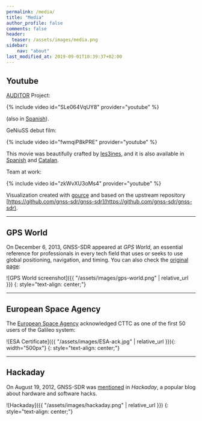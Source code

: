 ```yaml
---
permalink: /media/
title: "Media"
author_profile: false
comments: false
header:
  teaser: /assets/images/media.png
sidebar:
    nav: "about"
last_modified_at: 2019-09-01T10:39:37+02:00
---
```


## Youtube

[AUDITOR](https://www.euspa.europa.eu/advanced-multi-constellation-egnss-augmentation-and-monitoring-network-and-its-application-precision) Project:

{% include video id="SLe064VqUY8" provider="youtube" %}

(also in [Spanish](https://www.youtube.com/watch?v=pE8yB5yvegg)).

GeNiuSS debut film:

{% include video id="fwmqiP8kPRE" provider="youtube" %}

This movie was beautifully crafted by
[les3ines](https://www.facebook.com/people/las3inas/100063541121113/), and it is
also available in [Spanish](https://www.youtube.com/watch?v=L00QZ-iozPs) and
[Catalan](https://www.youtube.com/watch?v=Ga-0pQQuR3k).


Team at work:

{% include video id="zkWvXU3oMs4" provider="youtube" %}

Visualization created with [gource](https://gource.io/) and based on the
upstream repository
[https://github.com/gnss-sdr/gnss-sdr](https://github.com/gnss-sdr/gnss-sdr).

----

## GPS World

On December 6, 2013, GNSS-SDR appeared at _GPS World_, an essential reference
for professionals in every tech field that uses or seeks to use global
positioning, navigation, and timing. You can also check the [original
page](https://www.gpsworld.com/galileo-position-fix-with-open-source-software-receiver-achieved/):

![GPS World screenshot]({{ "/assets/images/gps-world.png" | relative_url }})
{: style="text-align: center;"}

----

## European Space Agency

The [European Space Agency](https://www.esa.int/) acknowledged CTTC as one of
the first 50 users of the Galileo system:

![ESA Certificate]({{ "/assets/images/ESA-ack.jpg" | relative_url }}){: width="500px"}
{: style="text-align: center;"}


----

## Hackaday

On August 19, 2012, GNSS-SDR was
[mentioned](https://hackaday.com/2012/08/19/real-time-gps-decoding-with-software-defined-radio/)
in _Hackaday_, a popular blog about hardware and software hacks.

![Hackaday]({{ "/assets/images/hackaday.png" | relative_url }})
{: style="text-align: center;"}
